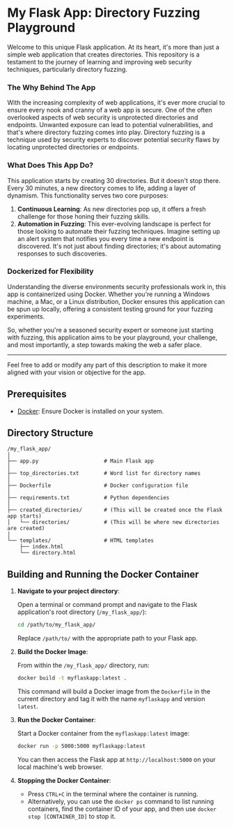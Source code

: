# My Flask App: Directory Fuzzing Playground

Welcome to this unique Flask application. At its heart, it's more than just a simple web application that creates directories. This repository is a testament to the journey of learning and improving web security techniques, particularly directory fuzzing.

### The Why Behind The App
With the increasing complexity of web applications, it's ever more crucial to ensure every nook and cranny of a web app is secure. One of the often overlooked aspects of web security is unprotected directories and endpoints. Unwanted exposure can lead to potential vulnerabilities, and that's where directory fuzzing comes into play. Directory fuzzing is a technique used by security experts to discover potential security flaws by locating unprotected directories or endpoints.

### What Does This App Do?
This application starts by creating 30 directories. But it doesn't stop there. Every 30 minutes, a new directory comes to life, adding a layer of dynamism. This functionality serves two core purposes:

1. **Continuous Learning**: As new directories pop up, it offers a fresh challenge for those honing their fuzzing skills.
2. **Automation in Fuzzing**: This ever-evolving landscape is perfect for those looking to automate their fuzzing techniques. Imagine setting up an alert system that notifies you every time a new endpoint is discovered. It's not just about finding directories; it's about automating responses to such discoveries.

### Dockerized for Flexibility
Understanding the diverse environments security professionals work in, this app is containerized using Docker. Whether you're running a Windows machine, a Mac, or a Linux distribution, Docker ensures this application can be spun up locally, offering a consistent testing ground for your fuzzing experiments.

So, whether you're a seasoned security expert or someone just starting with fuzzing, this application aims to be your playground, your challenge, and most importantly, a step towards making the web a safer place.

---

Feel free to add or modify any part of this description to make it more aligned with your vision or objective for the app.

## Prerequisites

- [Docker](https://docs.docker.com/get-docker/): Ensure Docker is installed on your system.

## Directory Structure

```
/my_flask_app/
│
├── app.py                     # Main Flask app
│
├── top_directories.txt        # Word list for directory names
│
├── Dockerfile                 # Docker configuration file
│
├── requirements.txt           # Python dependencies
│
├── created_directories/       # (This will be created once the Flask app starts)
│   └── directories/           # (This will be where new directories are created)
│
└── templates/                 # HTML templates
    ├── index.html
    └── directory.html
```

## Building and Running the Docker Container

1. **Navigate to your project directory**:
   
   Open a terminal or command prompt and navigate to the Flask application's root directory (`/my_flask_app/`):

   ```bash
   cd /path/to/my_flask_app/
   ```

   Replace `/path/to/` with the appropriate path to your Flask app.

2. **Build the Docker Image**:
   
   From within the `/my_flask_app/` directory, run:

   ```bash
   docker build -t myflaskapp:latest .
   ```

   This command will build a Docker image from the `Dockerfile` in the current directory and tag it with the name `myflaskapp` and version `latest`.

3. **Run the Docker Container**:

   Start a Docker container from the `myflaskapp:latest` image:

   ```bash
   docker run -p 5000:5000 myflaskapp:latest
   ```

   You can then access the Flask app at `http://localhost:5000` on your local machine's web browser.

4. **Stopping the Docker Container**:

   - Press `CTRL+C` in the terminal where the container is running.
   - Alternatively, you can use the `docker ps` command to list running containers, find the container ID of your app, and then use `docker stop [CONTAINER_ID]` to stop it.